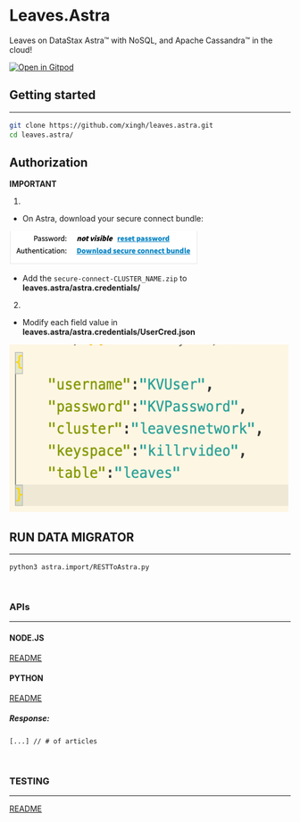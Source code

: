 # Leaves.Astra 

Leaves on DataStax Astra™ with NoSQL, and Apache Cassandra™ in the cloud!

[![Open in Gitpod](https://gitpod.io/button/open-in-gitpod.svg)](https://gitpod.io/#https://github.com/xingh/leaves.astra.git)

## Getting started

---- 

```sh
git clone https://github.com/xingh/leaves.astra.git
cd leaves.astra/
```

## Authorization
**IMPORTANT**

1. 
* On Astra, download your secure connect bundle:

![SecConImg](Assets/Images/DownloadSecureCon.png)

* Add the `secure-connect-CLUSTER_NAME.zip` to **leaves.astra/astra.credentials/**

2. 
* Modify each field value in **leaves.astra/astra.credentials/UserCred.json** 

<img src="Assets/Images/UserCred.png" width="500" height="300">

<br />

## RUN DATA MIGRATOR
- - - 

```
python3 astra.import/RESTToAstra.py
```
<br />

### APIs
---

#### NODE.JS

[README](https://github.com/xingh/leaves.astra/blob/master/astra.api/leaves.api.node/README.md)

#### PYTHON

[README](https://github.com/xingh/leaves.astra/blob/master/astra.api/leaves.api.python/README.md)

##### Response:
```
[...] // # of articles
```
<br />

### TESTING
--- 

[README](https://github.com/xingh/leaves.astra/blob/master/astra.api/leaves.api.tests/README.md)
